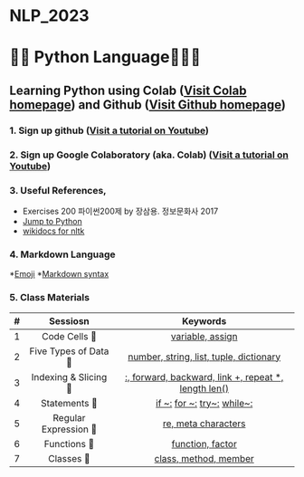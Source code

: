 # NLP_2023

# 🐹🍦 **Python Language**🐰🍒🌠

## **Learning Python** using **Colab** ([Visit Colab homepage](https://colab.research.google.com/?utm_source=scs-index)) and **Github** ([Visit Github homepage](https://github.com/))

### **1. Sign up github** ([Visit a tutorial on Youtube](https://www.youtube.com/watch?v=c-NikCpec7U))
### **2. Sign up Google Colaboratory** (aka. Colab) ([Visit a tutorial on Youtube](https://www.youtube.com/watch?v=2X_EU18OeYM))

### **3. Useful References**, 
- Exercises 200 파이썬200제 by 장삼용. 정보문화사 2017
- [Jump to Python](https://wikidocs.net/book/1)
- [wikidocs for nltk](https://wikidocs.net/21667)

### **4. Markdown Language**
*[Emoji](https://gist.github.com/rxaviers/7360908)
*[Markdown syntax](https://www.markdownguide.org/basic-syntax/)




### **5. Class Materials**

|# |Sessiosn |Keywords |
|:--:|:--:|:--:|
| 1 | Code Cells 🍒 | [variable, assign](https://github.com/ms624atyale/NLP_2023/blob/main/1_CodeCells_Basic_.ipynb)|  
| 2 | Five Types of Data 🍒 | [number, string, list, tuple, dictionary](https://github.com/ms624atyale/NLP_2023/blob/main/2_FiveTypesofData.ipynb)|  
| 3 | Indexing & Slicing 🍒 | [:, forward, backward, link +, repeat *, length len()](https://github.com/ms624atyale/NLP_2023/blob/main/3_Indexing_Slicing.ipynb)|
| 4 | Statements 🍒 | [if ~:](https://github.com/ms624atyale/NLP_2023/blob/main/4_1_IfStatement.ipynb) [ for ~:](https://github.com/ms624atyale/NLP_2023/blob/main/4_2_ForStatement.ipynb) [try~:](https://github.com/ms624atyale/NLP_2023/blob/main/4_3_tryExceptElse_Statement.ipynb) [while~:](https://github.com/ms624atyale/NLP_2023/blob/main/4_4_WhileStatementwContinueBreak.ipynb)|
| 5 | Regular Expression 🍒 | [re, meta characters](https://github.com/ms624atyale/NLP_2023/blob/main/5_RegularExpression.ipynb)|  
| 6 | Functions 🍒 | [function, factor](https://github.com/ms624atyale/NLP_2023/blob/main/6_DefiningFunctions.ipynb)|  
| 7 | Classes 🍒 | [class, method, member](https://github.com/ms624atyale/NLP_2023/blob/main/7_Class_Method_Member_Object.ipynb)|  


